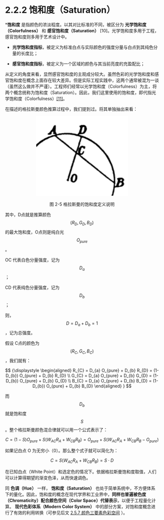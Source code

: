 
# 2.2.2 饱和度（Saturation）

***饱和度** 是指颜色的浓淡程度。以其对比标准的不同，被区分为 **光学饱和度（Colorfulness）** 和 **感官饱和度（Saturation）** [10]。光学饱和度多用于工程，感官饱和度则多用于艺术设计中。

- **光学饱和度指标**，被定义为标准白点与实际颜色的强度分量与白点到其纯色分量的长度比；

- **感官饱和度指标**，被定义为一个区域的颜色与其当前亮度的充盈配比；

从定义的角度来看，显然感官饱和度的主观成分较大。虽然色彩的光学饱和度和感官饱和度在概念上面存在较大差异。但是实际工程实践中，这两个通常被混为一谈（虽然这么做并不严谨）。工程师们经常以光学饱和度（Colorfulness）为主，将两个概念统称为饱和度（Saturation）。因此，我们这里使用的饱和度，即代指光学饱和度（Colorfulness）[\[11\]][ref]。

在描述的格拉斯曼颜色推算过程中，我们提到过。将其单独抽出来看：

<center>
<figure>
   <img width = "300" height = "260"
      src="../../Pictures/Grassmann_Circle_partly.png" alt="">
   <figcaption>
      <p>图 2-5 格拉斯曼的饱和度定义说明</p>
   </figcaption>
</figure>
</center>


其中，D点就是推算颜色 $$(R_{D},G_{D},B_{D})$$ 的最大饱和度，O点则是纯白光 $$O_{pure}$$ 。

OC 代表白色分量强度，记为 $$D_{a}$$ ；

CD 代表纯色分量强度，记为 $$D_{b}$$ ；

则， $$D = D_{a} + D_{b} = 1$$ ，记为总强度。

假设 C点的颜色为 $$(R_{C},G_{C},B_{C})$$，我们就有：

$$
{\displaystyle 
 \begin{aligned}
   R_{C} = D_{a} O_{pure} + D_{b} R_{D} = (1-D_{b}) O_{pure} + D_{b} R_{D} \\
   G_{C} = D_{a} O_{pure} + D_{b} G_{D} = (1-D_{b}) O_{pure} + D_{b} G_{D} \\
   B_{C} = D_{a} O_{pure} + D_{b} B_{D} = (1-D_{b}) O_{pure} + D_{b} B_{D}
 \end{aligned}
}
$$

而 $$D_{b}$$ 就是饱和度 $$S$$ 。整个格拉斯曼颜色混合律就可以用一个公式表示了：

$$
C = (1-S) O_{pure} + S (W_{AC}R_{A}+W_{CB}R_{B}) = O_{pure} + S (W_{AC}R_{A}+W_{CB}R_{B} - O_{pure})
$$

如果记白点 O 为无穷小（0）。那么整个式子就可以简化为：

$$
C =  S (W_{AC}R_{A}+W_{CB}R_{B}) = S \cdot D
$$

在已知白点（White Point）和选定色的情况下。依据格拉斯曼饱和度取值，人们可以计算得期望的渐变色泽，从而快速调色。

同 **色调（Hue）** 一样， **饱和度（Saturation）** 也处于简单系统中，不方便体系下的量化。因此，饱和度的概念在现代学界和工业界中，**同样也普遍被色度（Chromaticity）配合颜色空间（Color Space）代替表示**，以便于工程量化计算。 **现代色彩体系（Modern Color System）** 中的部分方案，对饱和度概念进行了有效的利用转换（可参见后文 [2.5.7 颜色三要素色彩空间](Docs_2_5_7.md) ）。


[ref]: References_2.md